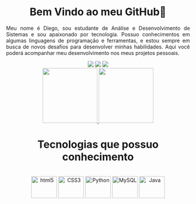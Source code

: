 <h1><div align="center">Bem Vindo ao meu GitHub👋</h1></div>

<div style="text-align: justify;">
  <p>Meu nome é Diego, sou estudante de Análise e Desenvolvimento de Sistemas e sou apaixonado por tecnologia. Possuo conhecimentos em algumas linguagens de programação e ferramentas, e estou sempre em busca de novos desafios para desenvolver minhas habilidades. Aqui você poderá acompanhar meu desenvolvimento nos meus projetos pessoais.
  </p>
</div>

  
<div align="center">
  <a href="https://www.linkedin.com/in/diegomikecosta" target="_blank"><img src="https://img.shields.io/badge/LinkedIn-0077B5?style=for-the-badge&logo=linkedin&logoColor=white" target="_blank"></a>
  <a href="https://www.instagram.com/diegomikeofc/" target="_blank"><img src="https://img.shields.io/badge/-Instagram-E4405F?style=for-the-badge&logo=instagram&logoColor=white" target="_blank"></a>
  <a href="https://discord.com/channels/@diegomike#0464" target="_blank"><img src="https://img.shields.io/badge/Discord-7289DA?style=for-the-badge&logo=discord&logoColor=white" target="_blank"></a>
</div>
    
<div align="center">
  <a href="https://github.com/diegomike">
    <img height="150em" src="https://github-readme-stats.vercel.app/api?username=diegomike&count_private=true&include_all_commits=true&show_icons=true&theme=transparent&hide_border=false&show_owner=true"/>
    <img height="150em" src="https://github-readme-stats.vercel.app/api/top-langs/?username=diegomike&theme=transparent&hide_border=false&&layout=compact"/>
  </a>
</div>

<h1><div align="center"> Tecnologias que possuo conhecimento </h1></div>
<div align="center">
<div style="display: inline_block"><br/>
<img align="center" alt="html5" height="60" width="70" src="https://cdn.jsdelivr.net/gh/devicons/devicon/icons/html5/html5-original-wordmark.svg"/>
<img align="center" alt="CSS3" height="60" width="70" src="https://cdn.jsdelivr.net/gh/devicons/devicon/icons/css3/css3-original-wordmark.svg"/>
<img align="center" alt="Python" height="60" width="70" src="https://cdn.jsdelivr.net/gh/devicons/devicon/icons/python/python-original-wordmark.svg"/>
<img align="center" alt="MySQL" height="60" width="70" src="https://cdn.jsdelivr.net/gh/devicons/devicon/icons/mysql/mysql-plain-wordmark.svg"/>
<img align="center" alt="Java" height="60" width="70" src="https://cdn.jsdelivr.net/gh/devicons/devicon/icons/java/java-plain-wordmark.svg"/>
</div><br>
